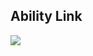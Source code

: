 <h2>Ability Link</h2>
<img src="https://github.com/user-attachments/assets/d531c372-7026-4725-94b6-b4355f6d3750">
